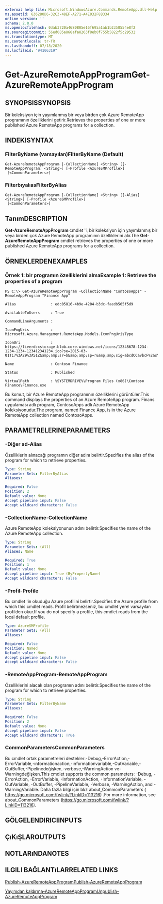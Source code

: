 ```yaml
---
external help file: Microsoft.WindowsAzure.Commands.RemoteApp.dll-Help.xml
ms.assetid: 636280D6-32C3-48EF-A271-A4E032F8B334
online version: ''
schema: 2.0.0
ms.openlocfilehash: 0dab3720a4680805e16f695a1ab1b2350554e8f2
ms.sourcegitcommit: 56ed085a868afa8263f8eb0f755b5822f5c29532
ms.translationtype: MT
ms.contentlocale: tr-TR
ms.lasthandoff: 07/18/2020
ms.locfileid: "94106319"
---
```

# <span data-ttu-id="ca086-101">Get-AzureRemoteAppProgram</span><span class="sxs-lookup"><span data-stu-id="ca086-101">Get-AzureRemoteAppProgram</span></span>

## <span data-ttu-id="ca086-102">SYNOPSIS</span><span class="sxs-lookup"><span data-stu-id="ca086-102">SYNOPSIS</span></span>
<span data-ttu-id="ca086-103">Bir koleksiyon için yayımlanmış bir veya birden çok Azure RemoteApp programının özelliklerini getirir.</span><span class="sxs-lookup"><span data-stu-id="ca086-103">Retrieves the properties of one or more published Azure RemoteApp programs for a collection.</span></span>

## <span data-ttu-id="ca086-104">INDEKI</span><span class="sxs-lookup"><span data-stu-id="ca086-104">SYNTAX</span></span>

### <span data-ttu-id="ca086-105">FilterByName (varsayılan)</span><span class="sxs-lookup"><span data-stu-id="ca086-105">FilterByName (Default)</span></span>
```
Get-AzureRemoteAppProgram [-CollectionName] <String> [[-RemoteAppProgram] <String>] [-Profile <AzureSMProfile>]
 [<CommonParameters>]
```

### <span data-ttu-id="ca086-106">Filterbıyalıas</span><span class="sxs-lookup"><span data-stu-id="ca086-106">FilterByAlias</span></span>
```
Get-AzureRemoteAppProgram [-CollectionName] <String> [[-Alias] <String>] [-Profile <AzureSMProfile>]
 [<CommonParameters>]
```

## <span data-ttu-id="ca086-107">Tanım</span><span class="sxs-lookup"><span data-stu-id="ca086-107">DESCRIPTION</span></span>
<span data-ttu-id="ca086-108">**Get-AzureRemoteAppProgram** cmdlet 'i, bir koleksiyon için yayımlanmış bir veya birden çok Azure RemoteApp programının özelliklerini alır.</span><span class="sxs-lookup"><span data-stu-id="ca086-108">The **Get-AzureRemoteAppProgram** cmdlet retrieves the properties of one or more published Azure RemoteApp programs for a collection.</span></span>

## <span data-ttu-id="ca086-109">ÖRNEKLERDEN</span><span class="sxs-lookup"><span data-stu-id="ca086-109">EXAMPLES</span></span>

### <span data-ttu-id="ca086-110">Örnek 1: bir programın özelliklerini alma</span><span class="sxs-lookup"><span data-stu-id="ca086-110">Example 1: Retrieve the properties of a program</span></span>
```
PS C:\> Get-AzureRemoteAppProgram -CollectionName "ContosoApps" -RemoteAppProgram "Finance App"

Alias                : edc85816-4b9e-4284-b3dc-faedb505f5d9

AvailableToUsers     : True

CommandLineArguments : 

IconPngUris          : Microsoft.Azure.Management.RemoteApp.Models.IconPngUrisType

IconUri              : https://liverdcxstorage.blob.core.windows.net/icons/12345678-1234-1234-1234-123412341234.ico?se=2015-03-01T17%3A29%3A51Z&amp;amp;sr=b&amp;amp;sp=r&amp;amp;sig=abcdCCavbcF%2asY4RascaBauishCasd2FasdBHtasd2BPasdi5dasdD

Name                 : Contoso Finance

Status               : Published

VirtualPath          : %SYSTEMDRIVE%\Program Files (x86)\Contoso Finance\Finance.exe
```

<span data-ttu-id="ca086-111">Bu komut, bir Azure RemoteApp programının özelliklerini görüntüler.</span><span class="sxs-lookup"><span data-stu-id="ca086-111">This command displays the properties of an Azure RemoteApp program.</span></span>
<span data-ttu-id="ca086-112">Finans uygulaması adlı program, ContosoApps adlı Azure RemoteApp koleksiyonudur.</span><span class="sxs-lookup"><span data-stu-id="ca086-112">The program, named Finance App, is in the Azure RemoteApp collection named ContosoApps.</span></span>

## <span data-ttu-id="ca086-113">PARAMETRELERINE</span><span class="sxs-lookup"><span data-stu-id="ca086-113">PARAMETERS</span></span>

### <span data-ttu-id="ca086-114">-Diğer ad</span><span class="sxs-lookup"><span data-stu-id="ca086-114">-Alias</span></span>
<span data-ttu-id="ca086-115">Özelliklerin alınacağı programın diğer adını belirtir.</span><span class="sxs-lookup"><span data-stu-id="ca086-115">Specifies the alias of the program for which to retrieve properties.</span></span>

```yaml
Type: String
Parameter Sets: FilterByAlias
Aliases: 

Required: False
Position: 2
Default value: None
Accept pipeline input: False
Accept wildcard characters: False
```

### <span data-ttu-id="ca086-116">-CollectionName</span><span class="sxs-lookup"><span data-stu-id="ca086-116">-CollectionName</span></span>
<span data-ttu-id="ca086-117">Azure RemoteApp koleksiyonunun adını belirtir.</span><span class="sxs-lookup"><span data-stu-id="ca086-117">Specifies the name of the Azure RemoteApp collection.</span></span>

```yaml
Type: String
Parameter Sets: (All)
Aliases: Name

Required: True
Position: 1
Default value: None
Accept pipeline input: True (ByPropertyName)
Accept wildcard characters: False
```

### <span data-ttu-id="ca086-118">-Profil</span><span class="sxs-lookup"><span data-stu-id="ca086-118">-Profile</span></span>
<span data-ttu-id="ca086-119">Bu cmdlet 'in okuduğu Azure profilini belirtir.</span><span class="sxs-lookup"><span data-stu-id="ca086-119">Specifies the Azure profile from which this cmdlet reads.</span></span>
<span data-ttu-id="ca086-120">Profil belirtmezseniz, bu cmdlet yerel varsayılan profilden okur.</span><span class="sxs-lookup"><span data-stu-id="ca086-120">If you do not specify a profile, this cmdlet reads from the local default profile.</span></span>

```yaml
Type: AzureSMProfile
Parameter Sets: (All)
Aliases: 

Required: False
Position: Named
Default value: None
Accept pipeline input: False
Accept wildcard characters: False
```

### <span data-ttu-id="ca086-121">-RemoteAppProgram</span><span class="sxs-lookup"><span data-stu-id="ca086-121">-RemoteAppProgram</span></span>
<span data-ttu-id="ca086-122">Özelliklerini alacak olan programın adını belirtir.</span><span class="sxs-lookup"><span data-stu-id="ca086-122">Specifies the name of the program for which to retrieve properties.</span></span>

```yaml
Type: String
Parameter Sets: FilterByName
Aliases: 

Required: False
Position: 2
Default value: None
Accept pipeline input: False
Accept wildcard characters: True
```

### <span data-ttu-id="ca086-123">CommonParameters</span><span class="sxs-lookup"><span data-stu-id="ca086-123">CommonParameters</span></span>
<span data-ttu-id="ca086-124">Bu cmdlet ortak parametreleri destekler:-Debug,-ErrorAction,-ErrorVariable,-ınformationaction,-ınformationvariable,-OutVariable,-OutBuffer,-Pipelinedeğişken,-verbose,-WarningAction ve-Warningdeğişken.</span><span class="sxs-lookup"><span data-stu-id="ca086-124">This cmdlet supports the common parameters: -Debug, -ErrorAction, -ErrorVariable, -InformationAction, -InformationVariable, -OutVariable, -OutBuffer, -PipelineVariable, -Verbose, -WarningAction, and -WarningVariable.</span></span> <span data-ttu-id="ca086-125">Daha fazla bilgi için bkz about_CommonParameters ( https://go.microsoft.com/fwlink/?LinkID=113216) .</span><span class="sxs-lookup"><span data-stu-id="ca086-125">For more information, see about_CommonParameters (https://go.microsoft.com/fwlink/?LinkID=113216).</span></span>

## <span data-ttu-id="ca086-126">GÖLGELENDIRICI</span><span class="sxs-lookup"><span data-stu-id="ca086-126">INPUTS</span></span>

## <span data-ttu-id="ca086-127">ÇıKıŞLAR</span><span class="sxs-lookup"><span data-stu-id="ca086-127">OUTPUTS</span></span>

## <span data-ttu-id="ca086-128">NOTLARıNDA</span><span class="sxs-lookup"><span data-stu-id="ca086-128">NOTES</span></span>

## <span data-ttu-id="ca086-129">ILGILI BAĞLANTıLAR</span><span class="sxs-lookup"><span data-stu-id="ca086-129">RELATED LINKS</span></span>

[<span data-ttu-id="ca086-130">Publish-AzureRemoteAppProgram</span><span class="sxs-lookup"><span data-stu-id="ca086-130">Publish-AzureRemoteAppProgram</span></span>](./Publish-AzureRemoteAppProgram.md)

[<span data-ttu-id="ca086-131">Yayımdan kaldırma-AzureRemoteAppProgram</span><span class="sxs-lookup"><span data-stu-id="ca086-131">Unpublish-AzureRemoteAppProgram</span></span>](./Unpublish-AzureRemoteAppProgram.md)


